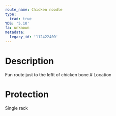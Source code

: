 ```yaml
---
route_name: Chicken noodle
type:
  trad: true
YDS: '5.10'
fa: unknown
metadata:
  legacy_id: '112422409'
---
```

# Description
Fun route just to the leftt of chicken bone.# Location
# Protection
Single rack